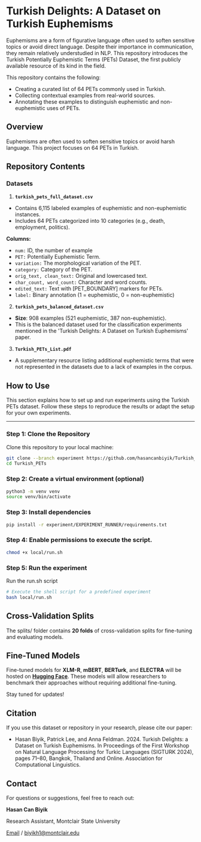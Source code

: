 # Turkish Delights: A Dataset on Turkish Euphemisms
Euphemisms are a form of figurative language often used to soften sensitive topics or avoid direct language. 
Despite their importance in communication, they remain relatively understudied in NLP. 
This repository introduces the Turkish Potentially Euphemistic Terms (PETs) Dataset, the first publicly available resource of its kind in the field.

This repository contains the following:

- Creating a curated list of 64 PETs commonly used in Turkish.
- Collecting contextual examples from real-world sources.
- Annotating these examples to distinguish euphemistic and non-euphemistic uses of PETs.

## Overview
Euphemisms are often used to soften sensitive topics or avoid harsh language. This project focuses on 64 PETs in Turkish.

## Repository Contents
### Datasets
1. **`turkish_pets_full_dataset.csv`**
- Contains 6,115 labeled examples of euphemistic and non-euphemistic instances.
- Includes 64 PETs categorized into 10 categories (e.g., death, employment, politics).

**Columns:**
- `num:` ID, the number of example
- `PET:` Potentially Euphemistic Term.
- `variation:` The morphological variation of the PET.
- `category:` Category of the PET.
- `orig_text, clean_text:` Original and lowercased text.
- `char_count, word_count:` Character and word counts.
- `edited_text:` Text with [PET_BOUNDARY] markers for PETs.
- `label:` Binary annotation (1 = euphemistic, 0 = non-euphemistic)

2. **`turkish_pets_balanced_dataset.csv`**
- **Size**: 908 examples (521 euphemistic, 387 non-euphemistic).
- This is the balanced dataset used for the classification experiments mentioned in the 'Turkish Delights: A Dataset on Turkish Euphemisms' paper.

3. **`Turkish_PETs_List.pdf`**
- A supplementary resource listing additional euphemistic terms that were not represented in the datasets due to a lack of examples in the corpus.

## How to Use

This section explains how to set up and run experiments using the Turkish PETs dataset. Follow these steps to reproduce the results or adapt the setup for your own experiments.

---

### **Step 1: Clone the Repository**
Clone this repository to your local machine:
```bash
git clone --branch experiment https://github.com/hasancanbiyik/Turkish_PETs.git
cd Turkish_PETs
```

### Step 2: Create a virtual environment (optional)
```bash
python3 -m venv venv
source venv/bin/activate
```

### Step 3: Install dependencies
```bash
pip install -r experiment/EXPERIMENT_RUNNER/requirements.txt
```

### Step 4: Enable permissions to execute the script.

```bash
chmod +x local/run.sh
```

### Step 5: Run the experiment

Run the run.sh script

```bash
# Execute the shell script for a predefined experiment
bash local/run.sh
```

## Cross-Validation Splits
The splits/ folder contains **20 folds** of cross-validation splits for fine-tuning and evaluating models.

## Fine-Tuned Models
Fine-tuned models for **XLM-R**, **mBERT**, **BERTurk**, and **ELECTRA** will be hosted on **[Hugging Face](https://huggingface.co/hasancanbiyik/)**. 
These models will allow researchers to benchmark their approaches without requiring additional fine-tuning.

Stay tuned for updates!

## Citation
If you use this dataset or repository in your research, please cite our paper:

- Hasan Biyik, Patrick Lee, and Anna Feldman. 2024. Turkish Delights: a Dataset on Turkish Euphemisms. In Proceedings of the First Workshop on Natural Language Processing for Turkic Languages (SIGTURK 2024), pages 71–80, Bangkok, Thailand and Online. Association for Computational Linguistics.

## Contact
For questions or suggestions, feel free to reach out:

**Hasan Can Biyik** 

Research Assistant, Montclair State University

[Email](biyikh1@montclair.edu) / biyikh1@montclair.edu

